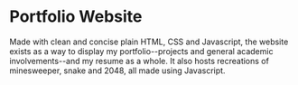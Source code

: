 # Portfolio Website

Made with clean and concise plain HTML, CSS and Javascript, the website exists as a way to display my portfolio--projects and general academic involvements--and my resume as a whole. It also hosts recreations of minesweeper, snake and 2048, all made using Javascript. 

